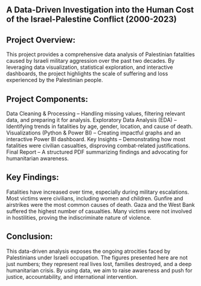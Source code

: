 A Data-Driven Investigation into the Human Cost of the Israel-Palestine Conflict (2000-2023)
----------------------------------------------------------------------------------------------

Project Overview:
-------------------
This project provides a comprehensive data analysis of Palestinian fatalities caused by Israeli military aggression over the past two decades. 
By leveraging data visualization, statistical exploration, and interactive dashboards, the project highlights the scale of suffering and loss experienced by the Palestinian people.

Project Components:
---------------------
Data Cleaning & Processing – Handling missing values, filtering relevant data, and preparing it for analysis.
Exploratory Data Analysis (EDA) – Identifying trends in fatalities by age, gender, location, and cause of death.
Visualizations (Python & Power BI) – Creating impactful graphs and an interactive Power BI dashboard.
Key Insights – Demonstrating how most fatalities were civilian casualties, disproving combat-related justifications.
Final Report – A structured PDF summarizing findings and advocating for humanitarian awareness.

Key Findings:
--------------
Fatalities have increased over time, especially during military escalations.
Most victims were civilians, including women and children.
Gunfire and airstrikes were the most common causes of death.
Gaza and the West Bank suffered the highest number of casualties.
Many victims were not involved in hostilities, proving the indiscriminate nature of violence.

Conclusion:
------------
This data-driven analysis exposes the ongoing atrocities faced by Palestinians under Israeli occupation.
The figures presented here are not just numbers; they represent real lives lost, families destroyed, and a deep humanitarian crisis. 
By using data, we aim to raise awareness and push for justice, accountability, and international intervention.

